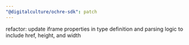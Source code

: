 ```yaml
---
"@digitalculture/ochre-sdk": patch
---
```


refactor: update iframe properties in type definition and parsing logic to include href, height, and width
